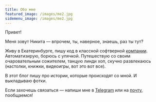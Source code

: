 ```yaml
---
title: Обо мне
featured_image: /images/me2.jpg
sidemenu_image: /images/me2.jpg
---
```


Привет!

Меня зовут Никита — впрочем, ты, наверное, знаешь, раз ты тут?

Живу в Екатеринбурге, пишу код в классной софтверной [компании](https://kontur.ru/). Автоматизирую, борюсь с упячкой. Путешествую со своим очаровательным сожителем, танцую линди хоп, скучно развлекаюсь (настолки, книжки, видеоигры, вот это вот все). 

В этот блог пишу про истории, которые происходят со мной. И выкладываю фотки.

Если захочешь связаться — напиши мне в [Telegram](https://telegram.me/@burlakov.nick) или на [почту](mailto:burlakov.nick@gmail.com), пообщаемся!

